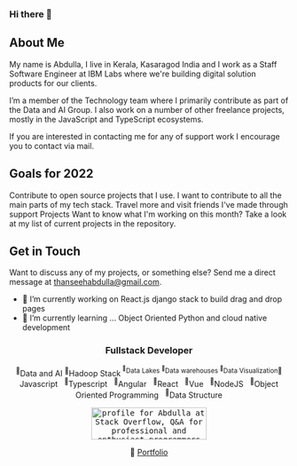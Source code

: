 ### Hi there 👋

## About Me
My name is Abdulla, I live in Kerala, Kasaragod India and I work as a Staff Software Engineer at IBM Labs where we're building digital solution products for our clients.

I’m a member of the Technology team where I primarily contribute as part of the Data and AI Group. I also work on a number of other freelance projects, mostly in the JavaScript and TypeScript ecosystems.

If you are interested in contacting me for any of support work I encourage you to contact via mail.

## Goals for 2022
Contribute to open source projects that I use. I want to contribute to all the main parts of my tech stack.
Travel more and visit friends I've made through support
Projects
Want to know what I'm working on this month? Take a look at my list of current projects in the repository.

## Get in Touch
Want to discuss any of my projects, or something else? Send me a direct message at thanseehabdulla@gmail.com.

- 🔭 I’m currently working on React.js django stack to build drag and drop pages
- 🌱 I’m currently learning ... Object Oriented Python and cloud native development

<div align="center">

  ### Fullstack Developer

  <p>
    <sup>💪</sup>Data and AI <sup>💪</sup>Hadoop Stack<sup> <sup>💪</sup>Data Lakes <sup>💪</sup>Data warehouses <sup>💪</sup>Data Visualization💪</sup>Javascript&nbsp;&nbsp;&nbsp;<sup>💪</sup>Typescript&nbsp;&nbsp;&nbsp;<sup>💪</sup>Angular&nbsp;&nbsp;&nbsp;<sup>💪</sup>React&nbsp;&nbsp;&nbsp;<sup>💪</sup>Vue&nbsp;&nbsp;&nbsp;<sup>💪</sup>NodeJS&nbsp;&nbsp;&nbsp;<sup>💪</sup>Object Oriented Programming&nbsp;&nbsp;&nbsp;<sup>💪</sup>Data Structure
  </p>

  <p>
    <kbd>
      <a href="https://stackoverflow.com/users/8676214"><img src="https://stackoverflow.com/users/flair/8676214.png" width="208" height="58" alt="profile for Abdulla at Stack Overflow, Q&amp;A for professional and enthusiast programmers" title="profile for Abdulla at Stack Overflow, Q&amp;A for professional and enthusiast programmers"></a>
    </kbd>
  </p>
  
  <p>🔗 <a href="http://meabdullathanseeh.web.app">Portfolio</a></p></p>

</div>
